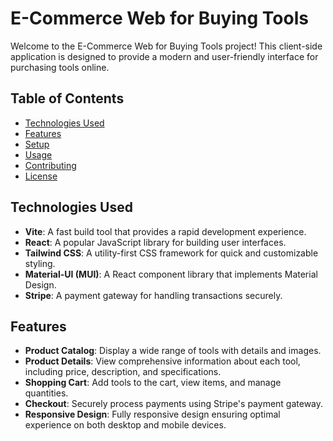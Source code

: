 # E-Commerce Web for Buying Tools

Welcome to the E-Commerce Web for Buying Tools project! This client-side application is designed to provide a modern and user-friendly interface for purchasing tools online.
## Table of Contents

- [Technologies Used](#technologies-used)
- [Features](#features)
- [Setup](#setup)
- [Usage](#usage)
- [Contributing](#contributing)
- [License](#license)

## Technologies Used

- **Vite**: A fast build tool that provides a rapid development experience.
- **React**: A popular JavaScript library for building user interfaces.
- **Tailwind CSS**: A utility-first CSS framework for quick and customizable styling.
- **Material-UI (MUI)**: A React component library that implements Material Design.
- **Stripe**: A payment gateway for handling transactions securely.

## Features

- **Product Catalog**: Display a wide range of tools with details and images.
- **Product Details**: View comprehensive information about each tool, including price, description, and specifications.
- **Shopping Cart**: Add tools to the cart, view items, and manage quantities.
- **Checkout**: Securely process payments using Stripe's payment gateway.
- **Responsive Design**: Fully responsive design ensuring optimal experience on both desktop and mobile devices.
